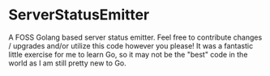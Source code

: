 # ServerStatusEmitter

A FOSS Golang based server status emitter. Feel free to contribute changes / upgrades and/or utilize this code however you please! It was a fantastic little exercise for me to learn Go, so it may not be the "best" code in the world as I am still pretty new to Go. 
